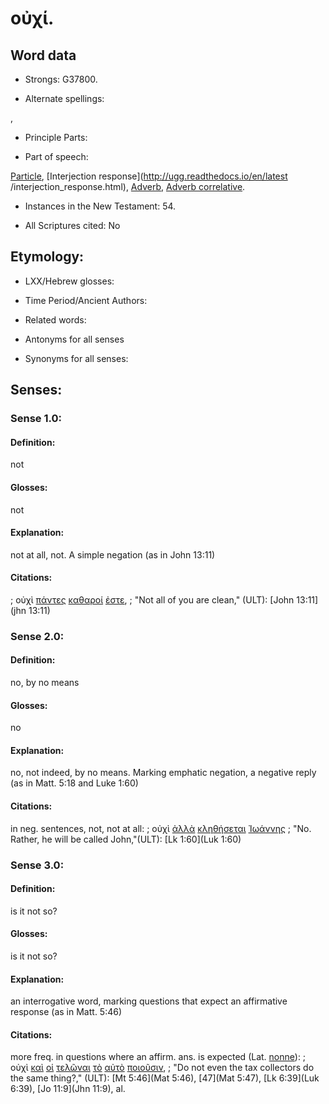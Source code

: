 # οὐχί.

<!-- Status: S2=NeedsReview -->
<!-- Lexica used for edits: BDAG, FFM, LN, A-S -->

## Word data

* Strongs: G37800.

* Alternate spellings:

,

* Principle Parts: 


* Part of speech: 

[Particle](http://ugg.readthedocs.io/en/latest/particle.html),
[Interjection response](http://ugg.readthedocs.io/en/latest
/interjection_response.html),
[Adverb](http://ugg.readthedocs.io/en/latest/adverb.html),
[Adverb correlative](http://ugg.readthedocs.io/en/latest/adverb_correlative.html).

* Instances in the New Testament: 54.

* All Scriptures cited: No

## Etymology: 


* LXX/Hebrew glosses: 


* Time Period/Ancient Authors: 


* Related words: 

* Antonyms for all senses

* Synonyms for all senses: 


## Senses: 


### Sense  1.0: 

#### Definition: 

not

#### Glosses: 

not

#### Explanation: 

not at all, not.  A simple negation (as in John 13:11) 

#### Citations: 

; οὐχὶ [πάντες](../G39560/01.md) [καθαροί](../G25130/01.md) [ἐστε](../G15100/01.md), 
; "Not all of you are clean," (ULT): 
[John 13:11](jhn 13:11)

### Sense  2.0: 

#### Definition: 

no, by no means

#### Glosses: 

no

#### Explanation: 

no, not indeed, by no means.  Marking emphatic negation, a negative reply (as in Matt. 5:18 and Luke 1:60)

#### Citations: 

in neg. sentences, not, not at all: 
; οὐχὶ [ἀλλὰ](../G02350/01.md) [κληθήσεται](../G25640/01.md) [Ἰωάννης](../G24910/01.md) 
; "No.  Rather, he will be called John,"(ULT):
[Lk 1:60](Luk 1:60) 


### Sense  3.0: 

#### Definition: 

is it not so?

#### Glosses:

is it not so?

#### Explanation:

an interrogative word, marking questions that expect an affirmative response (as in Matt. 5:46)

#### Citations: 

more freq. in questions where an affirm. ans. is expected (Lat. [nonne]()): 
; οὐχὶ [καὶ](../G25320/01.md) [οἱ](../G35880/01.md) [τελῶναι](../G50570/01.md) [τὸ](../G35880/01.md) [αὐτὸ](../G08460/01.md) [ποιοῦσιν](../G41600/01.md), 
; "Do not even the tax collectors do the same thing?," (ULT):
[Mt 5:46](Mat 5:46), [47](Mat 5:47), [Lk 6:39](Luk 6:39), [Jo 11:9](Jhn 11:9), al.